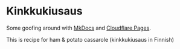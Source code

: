 # Kinkkukiusaus
Some goofing around with [MkDocs](https://www.mkdocs.org) and [Cloudflare Pages](https://pages.cloudflare.com).

This is recipe for ham & potato cassarole (kinkkukiusaus in Finnish)